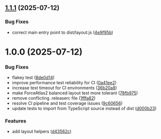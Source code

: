## [1.1.1](https://github.com/graphty-org/layout/compare/v1.1.0...v1.1.1) (2025-07-12)


### Bug Fixes

* correct main entry point to dist/layout.js ([4e9f95b](https://github.com/graphty-org/layout/commit/4e9f95bfae3d2974808fa4a306b677e95d9706b9))

# 1.0.0 (2025-07-12)


### Bug Fixes

* flakey test ([8de0d14](https://github.com/graphty-org/layout/commit/8de0d147f7267b5715c4529db64014578ee06c97))
* improve performance test reliability for CI ([0a41ee2](https://github.com/graphty-org/layout/commit/0a41ee238bdbaa1f4d68d864998b24bd4c59ff3d))
* increase test timeout for CI environments ([36b20a8](https://github.com/graphty-org/layout/commit/36b20a8ea0811cdac7d97975ab0490f2cf29b6ae))
* make ForceAtlas2 balanced layout test more tolerant ([78fb975](https://github.com/graphty-org/layout/commit/78fb975053dd25d26e351626170fe73d2b68b677))
* remove conflicting .releaserc file ([1fffa82](https://github.com/graphty-org/layout/commit/1fffa821219774efab8203fc2ea7943493ad1825))
* resolve CI pipeline and test coverage issues ([9c60656](https://github.com/graphty-org/layout/commit/9c606562074bafc234499f4f2637a55730195af3))
* update tests to import from TypeScript source instead of dist ([d000b23](https://github.com/graphty-org/layout/commit/d000b23c301fe84807958e54f29ba4ca682818fd))


### Features

* add layout helpers ([d43562c](https://github.com/graphty-org/layout/commit/d43562c02a68720f96905ad4c969e12c0a0e5db4))
